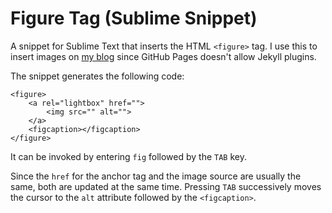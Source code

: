 # Figure Tag (Sublime Snippet)

A snippet for Sublime Text that inserts the HTML `<figure>` tag. I use this to insert images on [my blog][blog] since GitHub Pages doesn't allow Jekyll plugins.

The snippet generates the following code:

    <figure>
		<a rel="lightbox" href="">
			<img src="" alt="">
		</a>
		<figcaption></figcaption>
	</figure>
	
It can be invoked by entering `fig` followed by the `TAB` key.
	
Since the `href` for the anchor tag and the image source are usually the same, both are updated at the same time. Pressing `TAB` successively moves the cursor to the `alt` attribute followed by the `<figcaption>`.

[blog]: https://github.com/spinningarrow/spinningarrow.github.io